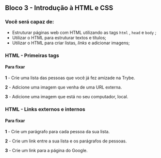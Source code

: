   
## Bloco 3 - Introdução à HTML e CSS

### Você será capaz de:

-   Estruturar páginas web com HTML utilizando as tags  `html`  ,  `head`  e  `body`  ;
-   Utilizar o HTML para estruturar textos e títulos;
-   Utilizar o HTML para criar listas,  _links_ e adicionar imagens;

### HTML - Primeiras tags

#### Para fixar
**1** - Crie uma lista das pessoas que você já fez amizade na Trybe.

**2** - Adicione uma imagem que venha de uma URL externa.

**3** - Adicione uma imagem que está no seu computador, local.

### HTML - Links externos e internos

#### Para fixar

**1** - Crie um parágrafo para cada pessoa da sua lista.

**2** - Crie um link entre a sua lista e os parágrafos de pessoas.

**3** - Crie um link para a página do Google.